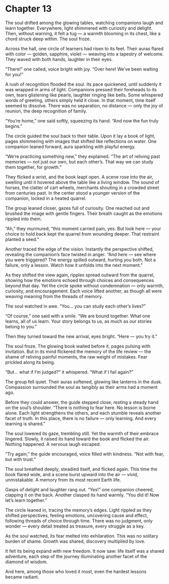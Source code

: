 # Chapter 13

The soul drifted among the glowing tables, watching companions laugh and learn together. Everywhere, light shimmered with curiosity and delight. Then, without warning, it felt a tug — a warmth blooming in its chest, like a chord struck deep within. The soul froze.

Across the hall, one circle of learners had risen to its feet. Their auras flared with color — golden, sapphire, violet — weaving into a tapestry of welcome. They waved with both hands, laughter in their eyes.

“There!” one called, voice bright with joy. “Over here! We’ve been waiting for you!”

A rush of recognition flooded the soul. Its pace quickened, until suddenly it was wrapped in arms of light. Companions pressed their foreheads to its own, tears glistening like pearls, laughter ringing like bells. Some whispered words of greeting, others simply held it close. In that moment, time itself seemed to dissolve. There was no separation, no distance — only the joy of reunion, the deep recognition of family.

“You’re home,” one said softly, squeezing its hand. “And now the fun truly begins.”

The circle guided the soul back to their table. Upon it lay a book of light, pages shimmering with images that shifted like reflections on water. One companion leaned forward, aura sparkling with playful energy.

“We’re practicing something new,” they explained. “The art of reliving past memories — not just our own, but each other’s. That way we can study them together, for growth.”

They flicked a wrist, and the book leapt open. A scene rose into the air, swelling until it hovered above the table like a living window. The sound of horses, the clatter of cart wheels, merchants shouting in a crowded street from centuries past. In the center stood a younger version of the companion, locked in a heated quarrel.

The group leaned closer, gazes full of curiosity. One reached out and brushed the image with gentle fingers. Their breath caught as the emotions rippled into them.

“Ah,” they murmured, “this moment carried pain, yes. But look here — your choice to hold back kept the quarrel from wounding deeper. That restraint planted a seed.”

Another traced the edge of the vision. Instantly the perspective shifted, revealing the companion’s face twisted in anger. “And here — see where you were triggered? The energy spilled outward, hurting you both. Not a failure, only a lesson. Watch how it unfolds into the next moment.”

As they shifted the view again, ripples spread outward from the quarrel, showing how the emotions echoed through choices and consequences beyond that day. Yet the circle spoke without condemnation — only warmth, curiosity, and encouragement. Each voice lifted another, as though all were weaving meaning from the threads of memory.

The soul watched in awe. “You… you can study each other’s lives?”

“Of course,” one said with a smile. “We are bound together. What one learns, all of us learn. Your story belongs to us, as much as our stories belong to you.”

Then they turned toward the new arrival, eyes bright. “Here — you try it.”

The soul froze. The glowing book waited before it, pages pulsing with invitation. But in its mind flickered the memory of the life review — the shame of reliving painful moments, the raw weight of mistakes. Fear prickled along its being.

“But… what if I’m judged?” it whispered. “What if I fail again?”

The group fell quiet. Their auras softened, glowing like lanterns in the dusk. Compassion surrounded the soul as tangibly as their arms had a moment ago.

Before they could answer, the guide stepped close, resting a steady hand on the soul’s shoulder. “There is nothing to fear here. No lesson is borne alone. Each light strengthens the others, and each stumble reveals another facet of truth. In this place, there is no failure — only learning. And every learning is shared.”

The soul lowered its gaze, trembling still. Yet the warmth of their embrace lingered. Slowly, it raised its hand toward the book and flicked the air. Nothing happened. A nervous laugh escaped.

“Try again,” the guide encouraged, voice filled with kindness. “Not with fear, but with trust.”

The soul breathed deeply, steadied itself, and flicked again. This time the book flared wide, and a scene burst upward into the air — vivid, unmistakable. A memory from its most recent Earth life.

Gasps of delight and laughter rang out. “Yes!” one companion cheered, clapping it on the back. Another clasped its hand warmly. “You did it! Now let’s learn together.”

The circle leaned in, tracing the memory’s edges. Light rippled as they shifted perspectives, feeling emotions, uncovering cause and effect, following threads of choice through time. There was no judgment, only wonder — every detail treated as treasure, every struggle as a key.

As the soul watched, its fear melted into exhilaration. This was no solitary burden of shame. Growth was shared, discovery multiplied by love.

It felt its being expand with new freedom. It now saw: life itself was a shared adventure, each step of the journey illuminating another facet of the diamond of wisdom.

And here, among those who loved it most, even the hardest lessons became radiant.
